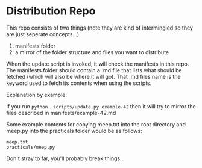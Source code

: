 # Distribution Repo

This repo consists of two things (note they are kind of intermingled so they are just seperate concepts...)

1. manifests folder
2. a mirror of the folder structure and files you want to distribute

When the update script is invoked, it will check the manifests in this repo. The manifests folder should contain a .md file that lists what should be fetched (which will also be where it will go). That .md files name is the keyword used to fetch its contents when using the scripts.

Explanation by example:

If you run `python .scripts/update.py example-42` then it will try to mirror the files described in manifests/example-42.md

Some example contents for copying meep.txt into the root directory and meep.py into the practicals folder would be as follows:
```
meep.txt
practicals/meep.py
```

Don't stray to far, you'll probably break things...
